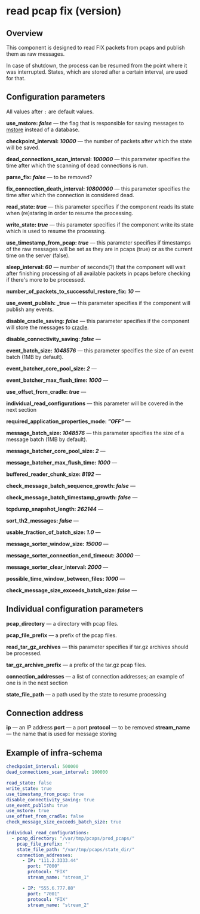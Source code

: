 # read pcap fix (version)

## Overview

This component is designed to read FIX packets from pcaps and publish them as raw messages.

In case of shutdown, the process can be resumed from the point where it was interrupted.
States, which are stored after a certain interval, are used for that.

## Configuration parameters

All values after `:` are default values.

**use_mstore: _false_** — the flag that is responsible for saving messages to [mstore](https://github.com/th2-net/th2-mstore) instead of a database.

**checkpoint_interval: _10000_** — the number of packets after which the state will be saved.

**dead_connections_scan_interval: _100000_** — this parameter specifies the time after which the scanning of dead connections is run.

**parse_fix: _false_** — to be removed?

**fix_connection_death_interval: _10800000_** — this parameter specifies the time after which the connection is considered dead.

**read_state: _true_** — this parameter specifies if the component reads its state when (re)staring in order to resume the processing.

**write_state: _true_** — this parameter specifies if the component write its state which is used to resume the processing.

**use_timestamp_from_pcap: _true_** — this parameter specifies if timestamps of the raw messages will be set as they are in pcaps (true)
or as the current time on the server (false).

**sleep_interval: _60_** — number of seconds(?) that the component will wait after finishing processing of all available packets in pcaps before
checking if there's more to be processed.

**number_of_packets_to_successful_restore_fix: _10_** —

**use_event_publish: _true** — this parameter specifies if the component will publish any events.

**disable_cradle_saving: _false_** — this parameter specifies if the component will store the messages to [cradle](https://github.com/th2-net/cradleapi).

**disable_connectivity_saving: _false_** —

**event_batch_size: _1048576_** — this parameter specifies the size of an event batch (1MB by default).

**event_batcher_core_pool_size: _2_** — 

**event_batcher_max_flush_time: _1000_** — 

**use_offset_from_cradle: _true_** — 

**individual_read_configurations** — this parameter will be covered in the next section

**required_application_properties_mode: _"OFF"_** — 

**message_batch_size: _1048576_** — this parameter specifies the size of a message batch (1MB by default).

**message_batcher_core_pool_size: _2_** — 

**message_batcher_max_flush_time: _1000_** — 

**buffered_reader_chunk_size: _8192_** — 

**check_message_batch_sequence_growth: _false_** — 

**check_message_batch_timestamp_growth: _false_** — 

**tcpdump_snapshot_length: _262144_** — 

**sort_th2_messages: _false_** — 

**usable_fraction_of_batch_size: _1.0_** — 

**message_sorter_window_size: _15000_** — 

**message_sorter_connection_end_timeout: _30000_** — 

**message_sorter_clear_interval: _2000_** — 

**possible_time_window_between_files: _1000_** — 

**check_message_size_exceeds_batch_size: _false_** — 


## Individual configuration parameters

**pcap_directory** — a directory with pcap files.

**pcap_file_prefix** — a prefix of the pcap files.

**read_tar_gz_archives** — this parameter specifies if tar.gz archives should be processed.

**tar_gz_archive_prefix** — a prefix of the tar.gz pcap files.

**connection_addresses** — a list of connection addresses; an example of one is in the next section

**state_file_path** — a path used by the state to resume processing

## Connection address

**ip** — an IP address
**port** — a port
**protocol** — to be removed
**stream_name** — the name that is used for message storing

## Example of infra-schema

```yaml
checkpoint_interval: 500000
dead_connections_scan_interval: 100000

read_state: false
write_state: true
use_timestamp_from_pcap: true
disable_connectivity_saving: true
use_event_publish: true
use_mstore: true
use_offset_from_cradle: false
check_message_size_exceeds_batch_size: true

individual_read_configurations:
  - pcap_directory: "/var/tmp/pcaps/prod_pcaps/"
    pcap_file_prefix: ''
    state_file_path: "/var/tmp/pcaps/state_dir/"
    connection_addresses:
      - IP: "111.2.3333.44"
        port: "7000"
        protocol: "FIX"
        stream_name: "stream_1"

      - IP: "555.6.777.88"
        port: "7001"
        protocol: "FIX"
        stream_name: "stream_2"
```